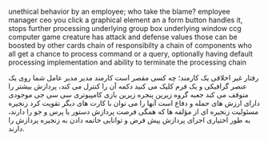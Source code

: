 unethical behavior by an employee; who take the blame?
employee
manager
ceo
you click a graphical element an a form 
button handles it, stops further processing
underlying group box
underlying window
ccg computer game
creature has attack and defense values
those can be boosted by other cards
chain of responsibilty
a chain of components who all get a chance to process command or a query, optionally having default processing implementation and ability to terminate the processing chain

رفتار غیر اخلاقی یک کارمند؛ چه کسی مقصر است
کارمند
مدیر
مدیر عامل
شما روی یک عنصر گرافیکی و یک فرم کلیک می کنید
دکمه آن را کنترل می کند، پردازش بیشتر را متوقف می کند
جعبه گروه زیرین
پنجره زیرین
بازی کامپیوتری سی سی جی
موجودی دارای ارزش های حمله و دفاع است
آنها را می توان با کارت های دیگر تقویت کرد
زنجیره مسئولیت
زنجیره ای از مؤلفه ها که همگی فرصت پردازش دستور یا پرس و جو را دارند، به طور اختیاری اجرای پردازش پیش فرض و توانایی خاتمه دادن به زنجیره پردازش را دارند.